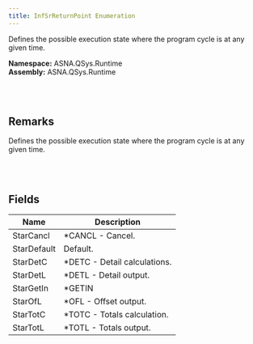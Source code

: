 ```yaml
---
title: InfSrReturnPoint Enumeration
---
```


Defines the possible execution state where the program cycle is at any given time.

**Namespace:** ASNA.QSys.Runtime <br/>
**Assembly:** ASNA.QSys.Runtime

<br>
<br>

## Remarks

Defines the possible execution state where the program cycle is at any given time.

[//]: # ($$TODO: Complete the Remarks section.)

<br>
<br>

## Fields

| Name | Description
| --- | --- 
| StarCancl | *CANCL - Cancel.
| StarDefault | Default.
| StarDetC | *DETC - Detail calculations.
| StarDetL | *DETL - Detail output.
| StarGetIn | *GETIN
| StarOfL | *OFL - Offset output.
| StarTotC | *TOTC - Totals calculation.
| StarTotL | *TOTL - Totals output.

<br>
<br>

